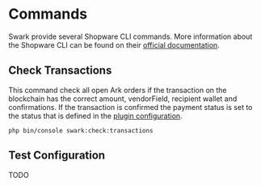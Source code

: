 # Commands

Swark provide several Shopware CLI commands. More information about the Shopware CLI can be found on their [official documentation](https://docs.shopware.com/en/shopware-5-en/tutorials-and-faq/shopware-cli).

## Check Transactions

This command check all open Ark orders if the transaction on the blockchain has the correct amount, vendorField, recipient wallet and confirmations. If the transaction is confirmed the payment status is set to the status that is defined in the [plugin configuration](/configuration/#payment-status). 

    php bin/console swark:check:transactions
    
## Test Configuration

TODO
